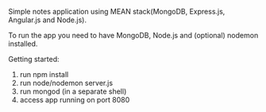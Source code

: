 Simple notes application using MEAN stack(MongoDB, Express.js, Angular.js and Node.js).

To run the app you need to have MongoDB, Node.js and (optional) nodemon installed.

Getting started:
  1. run npm install
  2. run node/nodemon server.js
  3. run mongod (in a separate shell)
  4. access app running on port 8080
